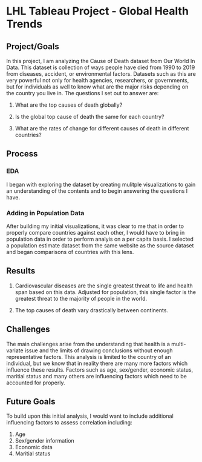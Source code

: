 # LHL Tableau Project - Global Health Trends

## Project/Goals
In this project, I am analyzing the Cause of Death dataset from Our World In Data. This dataset is collection of ways people have died from 1990 to 2019 from diseases, accident, or environmental factors. Datasets such as this are very powerful not only for health agencies, researchers, or governments, but for individuals as well to know what are the major risks depending on the country you live in. The questions I set out to answer are:

1. What are the top causes of death globally?

2. Is the global top cause of death the same for each country?

3. What are the rates of change for different causes of death in different countries?

## Process

### EDA
I began with exploring the dataset by creating mulitple visualizations to gain an understanding of the contents and to begin answering the questions I have.

### Adding in Population Data
After building my initial visualizations, it was clear to me that in order to properly compare countries against each other, I would have to bring in population data in order to perform analyis on a per capita basis. I selected a population estimate dataset from the same website as the source dataset and began comparisons of countries with this lens.

## Results
1. Cardiovascular diseases are the single greatest threat to life and health span based on this data. Adjusted for population, this single factor is the greatest threat to the majority of people in the world.

2. The top causes of death vary drastically between continents.

## Challenges 
The main challenges arise from the understanding that health is a multi-variate issue and the limits of drawing conclusions without enough representative factors. This analysis is limited to the country of an individual, but we know that in reality there are many more factors which influence these results. Factors such as age, sex/gender, economic status, maritial status and many others are influencing factors which need to be accounted for properly.

## Future Goals
To build upon this initial analysis, I would want to include additional influencing factors to assess correlation including:

1. Age
2. Sex/gender information
3. Economic data
4. Maritial status
